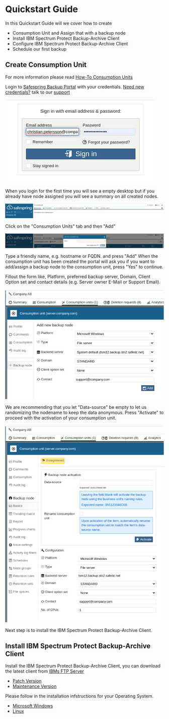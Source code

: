 # Quickstart Guide

In this Quickstart Guide will we cover how to create 

- Consumption Unit and Assign that with a backup node
- Install IBM Spectrum Protect Backup-Archive Client
- Configure IBM Spectrum Protect Backup-Archive Client
- Schedule our first backup

## Create Consumption Unit

For more information please read [How-To Consumption Units](howto/consumption-units.md)

Login to [Safespring Backup Portal](baas-portal) with your credentials. [Need new credentials?](faq.md) talk to our [support](../service/support.md)

![BaaS Portal Login](images/baas-portal-login.png)

When you login for the first time you will see a empty desktop but if you already have node assigned you will see a summary on all created nodes.

![Clean BaaS Portal Desktop](images/baas-portal-summary.png)

Click on the "Consumption Units" tab and then "Add"

![New Consumption Unit](images/baas-portal-new-consumption-unit.png)

Type a friendly name, e.g. hostname or FQDN. and press "Add"
When the consumption unit has been created the portal will ask you if you want to add/assign a backup node to the consumption unit, press "Yes" to continue.

Fillout the form like, Platform, preferred backup server, Domain, Client Option set and contact details (e.g. Server owner E-Mail or Support Email).

![Consumption Unit New Node](images/baas-portal-consumption-unit-node.png)

We are recommending that you let "Data-source" be empty to let us randomizing the nodename to keep the data anonymous.
Press "Activate" to proceed with the activation of your consumption unit.

![Activate Consumption Unit](images/baas-portal-consumption-unit-node-activate.png)

Next step is to install the IBM Spectrum Protect Backup-Archive Client.

## Install IBM Spectrum Protect Backup-Archive Client

Install the IBM Spectrum Protect Backup-Archive Client, you can download the latest client from [IBMs FTP Server][ibm-ftp]

- [Patch Version](http://ftp.software.ibm.com/storage/tivoli-storage-management/patches/client/)
- [Maintenance Version](http://ftp.software.ibm.com/storage/tivoli-storage-management/maintenance/client/)

Please follow in the installation infstructions for your Operating System.

- [Microsoft Windows](install/windows.md)
- [Linux](install/linux.md)

[baas-portal]:https://portal.backup.sto2.safedc.net/
[ibm-ftp]:http://ftp.software.ibm.com/storage/tivoli-storage-management/